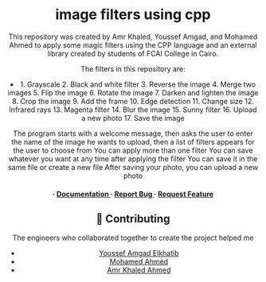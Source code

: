 <div align='center'>

<h1>image filters using cpp</h1>
<p>
  This repository was created by Amr Khaled, Youssef Amgad, and Mohamed Ahmed to apply some magic filters using the CPP language and an external library created by students of FCAI College in Cairo.</p>
<p>The filters in this repository are:</p>
<p>
<li>
1. Grayscale
2. Black and white filter
3. Reverse the image
4. Merge two images
5. Flip the image
6. Rotate the image
7. Darken and lighten the image
8. Crop the image
9. Add the frame
10. Edge detection
11. Change size
12. Infrared rays
13. Magenta filter
14. Blur the image
15. Sunny filter
16. Upload a new photo
17. Save the image
  </li>
</p>
The program starts with a welcome message, then asks the user to enter the name of the image he wants to upload, then a list of filters appears for the user to choose from
You can apply more than one filter
You can save whatever you want at any time after applying the filter
You can save it in the same file or create a new file
After saving your photo, you can upload a new photo


<h4> <span> · </span> <a href="https://github.com/ Amr-Khaled-Ahmed/Photo-editor/blob/master/README.md"> Documentation </a> <span> · </span> <a href="https://github.com/ Amr-Khaled-Ahmed/Photo-editor/issues"> Report Bug </a> <span> · </span> <a href="https://github.com/ Amr-Khaled-Ahmed/Photo-editor/issues"> Request Feature </a> </h4>







## :wave: Contributing
<p>The engineers who collaborated together to create the project helped me</p>

- [Youssef Amgad Elkhatib](https://github.com/YoussefElkhatib)
- [Mohamed Ahmed](https://github.com/mohamedahmed2005)
- [Amr Khaled Ahmed](https://github.com/Amr-Khaled-Ahmed)

